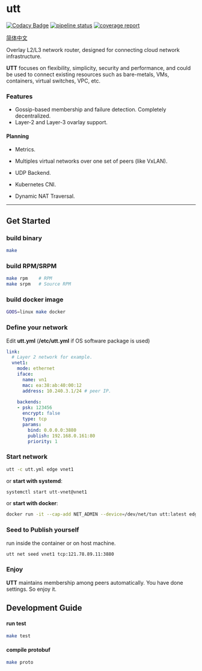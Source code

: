 # utt

[![Codacy Badge](https://api.codacy.com/project/badge/Grade/e559940e5ce54011ad035c9f5f007c3d)](https://www.codacy.com/manual/Sunmxt/utt?utm_source=github.com&amp;utm_medium=referral&amp;utm_content=Sunmxt/utt&amp;utm_campaign=Badge_Grade) [![pipeline status](https://git.uestc.cn/Sunmxt/utt/badges/master/pipeline.svg)](https://git.uestc.cn/Sunmxt/utt/commits/master) [![coverage report](https://git.uestc.cn/Sunmxt/utt/badges/master/coverage.svg)](https://git.uestc.cn/Sunmxt/utt/commits/master)

[简体中文](README-CN.md)

Overlay L2/L3 network router, designed for connecting cloud network infrastructure.

**UTT** focuses on flexibility, simplicity, security and performance, and could be used to connect existing resources such as bare-metals, VMs, containers, virtual switches, VPC, etc.



### Features

- Gossip-based membership and failure detection. Completely decentralized.
- Layer-2 and Layer-3 ovarlay support.

#### Planning

- Metrics.
- Multiples virtual networks over one set of peers (like VxLAN).

- UDP Backend.
- Kubernetes CNI.
- Dynamic NAT Traversal.

---

## Get Started

### build binary

```bash
make
```

### build RPM/SRPM

```bash
make rpm    # RPM
make srpm   # Source RPM
```

### build docker image

```bash
GOOS=linux make docker
```



### Define your network

Edit **utt.yml** (**/etc/utt.yml** if OS software package is used)

```yaml
link:
  # Layer 2 network for example.
  vnet1:
    mode: ethernet
    iface:
      name: vn1
      mac: ea:38:ab:40:00:12
      address: 10.240.3.1/24 # peer IP.
      
    backends:
    - psk: 123456
      encrypt: false
      type: tcp
      params:
        bind: 0.0.0.0:3880
        publish: 192.168.0.161:80
        priority: 1
```

### Start network

```bash
utt -c utt.yml edge vnet1
```

or **start with systemd**:

```bash
systemctl start utt-vnet@vnet1
```

or **start with docker**:

```bash
docker run -it --cap-add NET_ADMIN --device=/dev/net/tun utt:latest edge vnet1
```

### Seed to Publish yourself

run inside the container or on host machine.

```bash
utt net seed vnet1 tcp:121.78.89.11:3880
```

### Enjoy

**UTT** maintains membership among peers automatically. You have done settings. So enjoy it.



## Development Guide

#### run test

```bash
make test
```

#### compile protobuf

```bash
make proto
```

